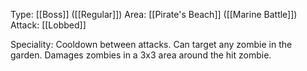 Type: [[Boss]] ([[Regular]])
Area: [[Pirate's Beach]] ([[Marine Battle]])
Attack: [[Lobbed]]

Speciality: Cooldown between attacks. Can target any zombie in the garden. Damages zombies in a 3x3 area around the hit zombie.